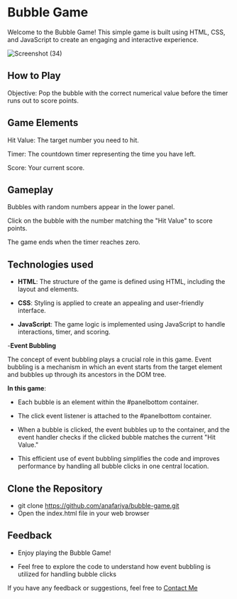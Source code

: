 
# Bubble Game

Welcome to the Bubble Game! This simple game is built using HTML, CSS, and JavaScript to create an engaging and interactive experience.

![Screenshot (34)](https://github.com/anafariya/JS-Bubble-Game/assets/70438803/73ee4cec-287d-4268-b88c-2a68ba83f452)



## How to Play
Objective: Pop the bubble with the correct numerical value before the timer runs out to score points.

## Game Elements

Hit Value: The target number you need to hit.

Timer: The countdown timer representing the time you have left.

Score: Your current score.
## Gameplay

Bubbles with random numbers appear in the lower panel.

Click on the bubble with the number matching the "Hit Value" to score points.

The game ends when the timer reaches zero.
## Technologies used

- **HTML**: The structure of the game is defined using HTML, including the layout and elements.

- **CSS**: Styling is applied to create an appealing and user-friendly interface.

- **JavaScript**: The game logic is implemented using JavaScript to handle interactions, timer, and scoring.

-**Event Bubbling**

The concept of event bubbling plays a crucial role in this game. Event bubbling is a mechanism in which an event starts from the target element and bubbles up through its ancestors in the DOM tree.

**In this game**:

* Each bubble is an element within the #panelbottom container.

* The click event listener is attached to the #panelbottom container.

* When a bubble is clicked, the event bubbles up to the container, and the event handler checks if the clicked bubble matches the current "Hit Value."

* This efficient use of event bubbling simplifies the code and improves performance by handling all bubble clicks in one central location.
## Clone the Repository

* git clone https://github.com/anafariya/bubble-game.git
* Open the index.html file in your web browser
## Feedback

* Enjoy playing the Bubble Game!

* Feel free to explore the code to understand how event bubbling is utilized for handling bubble clicks

If you have any feedback or suggestions, feel free to [Contact Me](mailto:anafariya.com)

